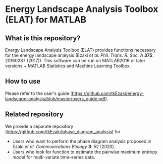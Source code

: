 # Energy Landscape Analysis Toolbox (ELAT) for MATLAB
## What is this repository?
Energy Landscape Analysis Toolbox (ELAT) provides functions necessary for the energy landscape analysis (Ezaki *et al.* *Phil. Trans. R. Soc. A* **375**: 20160287 (2017)). This software can be run on MATLAB2016 or later versions + MATLAB Statistics and Machine Learning Toolbox.

## How to use
Please refer to the user's guide (https://github.com/tkEzaki/energy-landscape-analysis/blob/master/users_guide.pdf).

## Related repository
We provide a separate repository (https://github.com/tkEzaki/phase_diagram_analysis) for 
- Users who want to perform the phase diagram analysis proposed in Ezaki *et al.* *Communications Biology* **3**: 52 (2020).
- Users who look for function to estimate the pairwise maximum entropy model for multi-variate time-series data.
